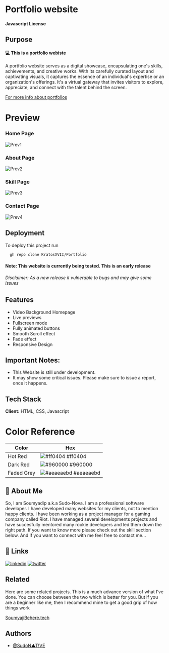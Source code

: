 # Portfolio website




#### Javascript License



## Purpose

#### 💻 This is a portfolio webiste 

A portfolio website serves as a digital showcase, encapsulating one's skills, achievements, and creative works. With its carefully curated layout and captivating visuals, it captures the essence of an individual's expertise or an organization's offerings. It's a virtual gateway that invites visitors to explore, appreciate, and connect with the talent behind the screen.

[For more info about portfolios](https://www.google.com/url?sa=t&rct=j&q=&esrc=s&source=web&cd=&cad=rja&uact=8&ved=2ahUKEwiuzf7dn6z_AhXXxjgGHW8PBWkQFnoECAkQAQ&url=https%3A%2F%2Fen.wikipedia.org%2Fwiki%2FPortfolio&usg=AOvVaw0esSbLMfkmbjkNplceYHhJ)


# Preview

### Home Page
![Prev1](https://github.com/KratosXVII/Portfolio/assets/115424812/fc03a1df-f680-48cc-be9d-13741f7cc080)

### About Page
![Prev2](https://github.com/KratosXVII/Portfolio/assets/115424812/6015d594-7734-40eb-bc24-d3ea8964f83d)

### Skill Page
![Prev3](https://github.com/KratosXVII/Portfolio/assets/115424812/9419244c-f15b-4f8b-b4d0-b85cc61c6fc0)

### Contact Page
![Prev4](https://github.com/KratosXVII/Portfolio/assets/115424812/7e2da369-110e-4b0e-a8d1-b7d9f7471977)




## Deployment

To deploy this project run

```bash
  gh repo clone KratosXVII/Portfolio
```


#### Note: This website is currently being tested. This is an early release
###### Disclaimer: As a new release it vulnerable to bugs and may give some issues
## Features

- Video Background Homepage
- Live previews
- Fullscreen mode
- Fully animated buttons
- Smooth Scroll effect
- Fade effect
- Responsive Design


## Important Notes:
 - This Website is still under development.
 - It may show some critical issues. Please make sure to issue a report, once it happens.
 
## Tech Stack

**Client:** HTML, CSS, Javascript


# Color Reference

| Color             | Hex                                                                |
| ----------------- | ------------------------------------------------------------------ |
| Hot Red | ![#ff0404](https://via.placeholder.com/10/ff0404?text=+) #ff0404 |
| Dark Red | ![#960000](https://via.placeholder.com/10/960000?text=+) #960000 |
| Faded Grey | ![#aeaeaebd](https://via.placeholder.com/10/aeaeaebd?text=+) #aeaeaebd |



## 🚀 About Me

So, I am Soumyadip a.k.a Sudo-Nova. I am a professional software developer. I have developed many websites for my clients, not to mention happy clients. I have been working as a project manager for a gaming company called Riot. I have managed several developments projects and have succesfully mentored many rookie developers and led them down the right path. If you want to know more please check out the skill section below. And if you want to connect with me feel free to contact me...

## 🔗 Links
[![linkedin](https://img.shields.io/badge/linkedin-0A66C2?style=for-the-badge&logo=linkedin&logoColor=white)](https://www.linkedin.com/in/soumyadip-sanyal-a2867925a/)
[![twitter](https://img.shields.io/badge/twitter-1DA1F2?style=for-the-badge&logo=twitter&logoColor=white)](https://twitter.com/fncxnova1?s=11)


## Related

Here are some related projects. This is a much advance version  of what I've done. You can choose between the two which is better for you. But if you are a beginner like me, then I recommend mine to get a good grip of how things work

[SoumyajiBehere.tech](https://github.com/soumyajit4419/Portfolio.git)


## Authors

- [@SudoN▲T!VE](https://github.com/KratosXVII)

